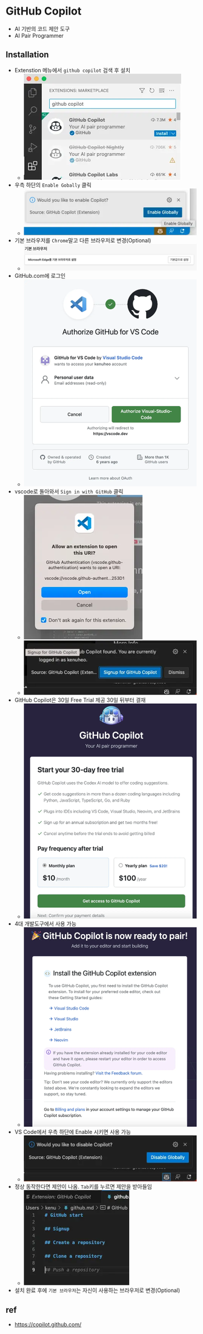 # GitHub Copilot
* AI 기반의 코드 제안 도구
* AI Pair Programmer

## Installation

* Extenstion 메뉴에서 `github copilot` 검색 후 설치
  * <img src="images/copilot-setup01.webp" alt="copilot" class="img"/>
* 우측 하단의 `Enable Gobally` 클릭
  * <img src="images/copilot-setup02.webp" alt="copilot" class="img"/>
* 기본 브라우저를 `Chrome`말고 다른 브라우저로 변경(Optional)
  * <img src="images/copilot-setup03.webp" alt="copilot" class="img"/>
* GitHub.com에 로그인
  * <img src="images/copilot-setup04.webp" alt="copilot" class="img"/>
* vscode로 돌아와서 `Sign in with GitHub` 클릭
  * <img src="images/copilot-setup05.webp" alt="copilot" class="img"/>
  * <img src="images/copilot-setup06.webp" alt="copilot" class="img"/>
* GitHub Copilot은 30일 Free Trial 제공 30일 뒤부터 결재
  * <img src="images/copilot-setup07.webp" alt="copilot" class="img"/>
* 4대 개발도구에서 사용 가능
  * <img src="images/copilot-setup08.webp" alt="copilot" class="img"/>
* VS Code에서 우측 하단에 Enable 시키면 사용 가능
  * <img src="images/copilot-setup09.webp" alt="copilot" class="img"/>
* 정상 동작한다면 제안이 나옴. `Tab`키를 누르면 제안을 받아들임
  * <img src="images/copilot-setup10.webp" alt="copilot" class="img"/>
* 설치 완료 후에 `기본 브라우저`는 자신이 사용하는 브라우저로 변경(Optional)

## ref
* https://copilot.github.com/
